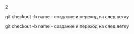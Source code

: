 2

git checkout -b name - создание и переход на след.ветку

git checkout -b name - создание и переход на след.ветку